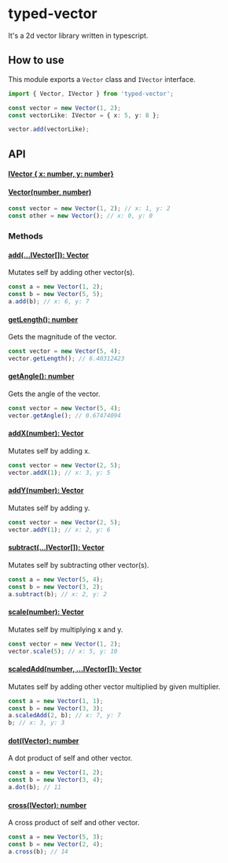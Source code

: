 # typed-vector

It's a 2d vector library written in typescript.

## How to use
This module exports a `Vector` class and `IVector` interface.
`````ts
import { Vector, IVector } from 'typed-vector';

const vector = new Vector(1, 2);
const vectorLike: IVector = { x: 5, y: 8 };

vector.add(vectorLike);
`````

## API

#### [IVector { x: number, y: number}](#interface)

#### [Vector(number, number)](#vector-n-n)
`````ts
const vector = new Vector(1, 2); // x: 1, y: 2
const other = new Vector(); // x: 0, y: 0
`````

### Methods

#### [add(...IVector[]): Vector](#vector-v)
Mutates self by adding other vector(s).
`````ts
const a = new Vector(1, 2);
const b = new Vector(5, 5);
a.add(b); // x: 6, y: 7
`````

#### [getLength(): number](#get-length)
Gets the magnitude of the vector.
`````ts
const vector = new Vector(5, 4);
vector.getLength(); // 6.40312423
`````

#### [getAngle(): number](#get-angle)
Gets the angle of the vector.
`````ts
const vector = new Vector(5, 4);
vector.getAngle(); // 0.67474094
`````

#### [addX(number): Vector](#addx)
Mutates self by adding x.
`````ts
const vector = new Vector(2, 5);
vector.addX(1); // x: 3, y: 5
`````

#### [addY(number): Vector](#addy)
Mutates self by adding y.
`````ts
const vector = new Vector(2, 5);
vector.addY(1); // x: 2, y: 6
`````

#### [subtract(...IVector[]): Vector](#subtract)
Mutates self by subtracting other vector(s).
`````ts
const a = new Vector(5, 4);
const b = new Vector(3, 2);
a.subtract(b); // x: 2, y: 2
`````

#### [scale(number): Vector](#scale)
Mutates self by multiplying x and y.
`````ts
const vector = new Vector(1, 2);
vector.scale(5); // x: 5, y: 10
`````

#### [scaledAdd(number, ...IVector[]): Vector](#scaledadd)
Mutates self by adding other vector multiplied by given multiplier.
`````ts
const a = new Vector(1, 1);
const b = new Vector(3, 3);
a.scaledAdd(2, b); // x: 7, y: 7
b; // x: 3, y: 3
`````

#### [dot(IVector): number](#dot)
A dot product of self and other vector.
`````ts
const a = new Vector(1, 2);
const b = new Vector(3, 4);
a.dot(b); // 11
`````

#### [cross(IVector): number](#cross)
A cross product of self and other vector.
`````ts
const a = new Vector(5, 3);
const b = new Vector(2, 4);
a.cross(b); // 14
`````